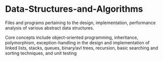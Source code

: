 # Data-Structures-and-Algorithms
Files and programs pertaining to the design, implementation, performance analysis of various abstract data structures.  

Core concepts include object-oriented programming, inheritance, polymorphism, exception-handling in the design and implementation of linked lists, stacks, queues, binary/avl trees, recursion, basic searching and sorting techniques, and unit testing
